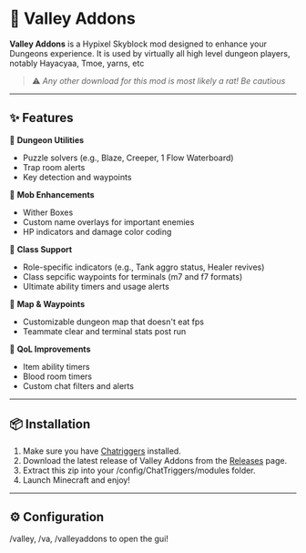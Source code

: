 # 🌄 Valley Addons

**Valley Addons** is a Hypixel Skyblock mod designed to enhance your Dungeons experience. It is used by virtually all high level dungeon players, notably Hayacyaa, Tmoe, yarns, etc

> ⚠️ _Any other download for this mod is most likely a rat! Be cautious_

---

## ✨ Features

🔹 **Dungeon Utilities**  
- Puzzle solvers (e.g., Blaze, Creeper, 1 Flow Waterboard)  
- Trap room alerts  
- Key detection and waypoints  

🔹 **Mob Enhancements**  
- Wither Boxes  
- Custom name overlays for important enemies  
- HP indicators and damage color coding  

🔹 **Class Support**  
- Role-specific indicators (e.g., Tank aggro status, Healer revives)
- Class sepcific waypoints for terminals (m7 and f7 formats)
- Ultimate ability timers and usage alerts  

🔹 **Map & Waypoints**  
- Customizable dungeon map that doesn't eat fps
- Teammate clear and terminal stats post run

🔹 **QoL Improvements**  
- Item ability timers  
- Blood room timers  
- Custom chat filters and alerts  

---

## 📦 Installation

1. Make sure you have [Chatriggers](https://chattriggers.com/) installed.  
2. Download the latest release of Valley Addons from the [Releases](https://github.com/trimonw/valleyaddons/releases) page.  
3. Extract this zip into your /config/ChatTriggers/modules folder.
4. Launch Minecraft and enjoy!

---

## ⚙️ Configuration

/valley, /va, /valleyaddons to open the gui!


